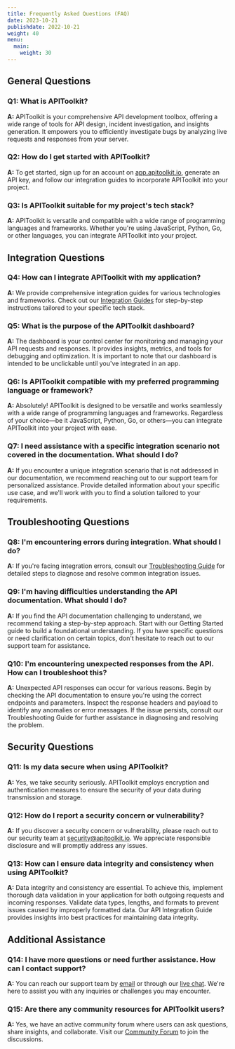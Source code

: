 ```yaml
---
title: Frequently Asked Questions (FAQ)
date: 2023-10-21
publishdate: 2022-10-21
weight: 40
menu:
  main:
    weight: 30
---
```


## General Questions

### Q1: What is APIToolkit?
**A:** APIToolkit is your comprehensive API development toolbox, offering a wide range of tools for API design, incident investigation, and insights generation. It empowers you to efficiently investigate bugs by analyzing live requests and responses from your server. 

### Q2: How do I get started with APIToolkit?
**A:** To get started, sign up for an account on [app.apitoolkit.io](https://app.apitoolkit.io/), generate an API key, and follow our integration guides to incorporate APIToolkit into your project.

### Q3: Is APIToolkit suitable for my project's tech stack?
**A:** APIToolkit is versatile and compatible with a wide range of programming languages and frameworks. Whether you're using JavaScript, Python, Go, or other languages, you can integrate APIToolkit into your project.

## Integration Questions

### Q4: How can I integrate APIToolkit with my application?
**A:** We provide comprehensive integration guides for various technologies and frameworks. Check out our [Integration Guides](../Quickstarts) for step-by-step instructions tailored to your specific tech stack.

### Q5: What is the purpose of the APIToolkit dashboard?
**A:** The dashboard is your control center for monitoring and managing your API requests and responses. It provides insights, metrics, and tools for debugging and optimization. It is important to note that our dashboard is intended to be unclickable until you've integrated in an app.

### Q6: Is APIToolkit compatible with my preferred programming language or framework?
**A:** Absolutely! APIToolkit is designed to be versatile and works seamlessly with a wide range of programming languages and frameworks. Regardless of your choice—be it JavaScript, Python, Go, or others—you can integrate APIToolkit into your project with ease.

### Q7: I need assistance with a specific integration scenario not covered in the documentation. What should I do?
**A:** If you encounter a unique integration scenario that is not addressed in our documentation, we recommend reaching out to our support team for personalized assistance. Provide detailed information about your specific use case, and we'll work with you to find a solution tailored to your requirements.

## Troubleshooting Questions

### Q8: I'm encountering errors during integration. What should I do?
**A:** If you're facing integration errors, consult our [Troubleshooting Guide](troubleshootining-errors/index.md) for detailed steps to diagnose and resolve common integration issues.

### Q9: I'm having difficulties understanding the API documentation. What should I do?
**A:** If you find the API documentation challenging to understand, we recommend taking a step-by-step approach. Start with our Getting Started guide to build a foundational understanding. If you have specific questions or need clarification on certain topics, don't hesitate to reach out to our support team for assistance.

### Q10: I'm encountering unexpected responses from the API. How can I troubleshoot this?
**A:** Unexpected API responses can occur for various reasons. Begin by checking the API documentation to ensure you're using the correct endpoints and parameters. Inspect the response headers and payload to identify any anomalies or error messages. If the issue persists, consult our Troubleshooting Guide for further assistance in diagnosing and resolving the problem.

## Security Questions

### Q11: Is my data secure when using APIToolkit?
**A:** Yes, we take security seriously. APIToolkit employs encryption and authentication measures to ensure the security of your data during transmission and storage. 

### Q12: How do I report a security concern or vulnerability?
**A:** If you discover a security concern or vulnerability, please reach out to our security team at [security@apitoolkit.io](mailto:hello@apitoolkit.io). We appreciate responsible disclosure and will promptly address any issues.

### Q13: How can I ensure data integrity and consistency when using APIToolkit?
**A:** Data integrity and consistency are essential. To achieve this, implement thorough data validation in your application for both outgoing requests and incoming responses. Validate data types, lengths, and formats to prevent issues caused by improperly formatted data. Our API Integration Guide provides insights into best practices for maintaining data integrity.

## Additional Assistance

### Q14: I have more questions or need further assistance. How can I contact support?
**A:** You can reach our support team by [email](mailto:hello@apitoolkit.io) or through our [live chat](https://calendly.com/tonyalaribe/30min?month=2023-10). We're here to assist you with any inquiries or challenges you may encounter.

### Q15: Are there any community resources for APIToolkit users?
**A:** Yes, we have an active community forum where users can ask questions, share insights, and collaborate. Visit our [Community Forum]([link_to_community_forum](https://discord.com/invite/dEB6EjQnKB)) to join the discussions.